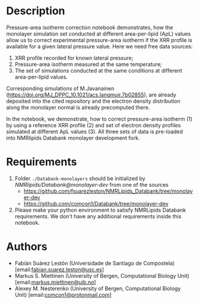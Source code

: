 # Description

Pressure-area isotherm correction notebook demonstrates, how the monolayer simulation set conducted at different area-per-lipid (ApL) values
allow us to correct experimental pressure-area isotherm if the XRR profile is available for a given lateral pressure value. Here we need free data sources:
1. XRR profile recorded for known lateral pressure;
2. Pressure-area isotherm measured at the same temperature;
3. The set of simulations conducted at the same conditions at different area-per-lipid values.

Corresponding simulations of M.Javanainen (https://doi.org/MJ_DPPC_10.1021/acs.langmuir.7b02855), are already deposited into the cited repository and the electron density distribution along the monolayer normal is already precomputed there.

In the notebook, we demonstrate, how to correct pressure-area isotherm (1) by using a reference XRR profile (2) and set of electron density profiles simulated at different ApL values (3). All three sets of data is pre-loaded into NMRlipids Databank monolayer development fork.

# Requirements

1. Folder `./Databank-monolayers` should be initialized by *NMRlipids/Databank@monolayer-dev* from one of the sources
    - https://github.com/fsuarezleston/NMRLipids_Databank/tree/monolayer-dev
    - https://github.com/comcon1/Databank/tree/monolayer-dev
2. Please make your python environment to satisfy NMRLipids Databank requirements. We don't have any additional requirements inside this notebook.

# Authors
- Fabián Suárez Lestón (Universidade de Santiago de Compostela)
  [email:fabian.suarez.leston@usc.es]
- Markus S. Miettinen (University of Bergen, Computational Biology Unit)
  [email:markus.miettinen@uib.no]
- Alexey M. Nesterenko (University of Bergen, Computational Biology Unit)
  [email:comcon1@protonmail.com]
